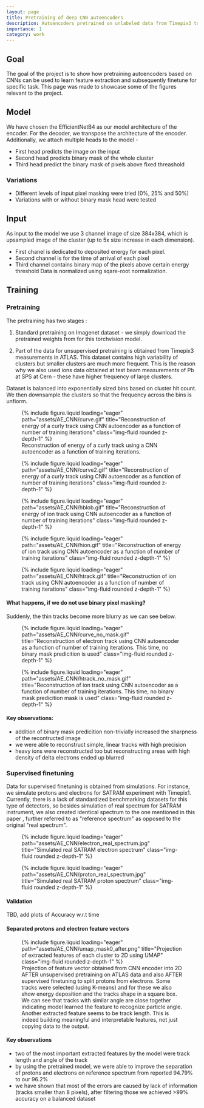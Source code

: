 ```yaml
---
layout: page
title: Pretraining of deep CNN autoencoders
description: Autoencoders pretrained on unlabeled data from Timepix3 to improve accuracy.
importance: 1
category: work
---
```


## Goal

The goal of the project is to show how pretraining autoencoders based on CNNs can be used to learn feature extraction and subsequently finetune for specific task.
This page was made to showcase some of the figures relevant to the project.

## Model

We have chosen the EfficientNetB4 as our model architecture of the encoder. For the decoder, we transpose the architecture of the encoder. Additionally, we attach multiple heads to the model - 
- First head predicts the image on the input
- Second head predicts binary mask of the whole cluster
- Third head predict the binary mask of pixels above fixed threashold

### Variations
- Different levels of input pixel masking were tried (0%, 25% and 50%)
- Variations with or without binary mask head were tested


## Input
As input to the model we use 3 channel image of size 384x384, which is upsampled image of the cluster (up to 5x size increase in each dimension).
- First chanel is dedicated to deposited energy for each pixel. 
- Second channel is for the time of arrival of each pixel
- Third channel contains binary map of the pixels above certain energy threshold
Data is normalized using sqare-root normalization.

## Training

### Pretraining

The pretraining has two stages :

1. Standard pretraining on Imagenet dataset - we simply download the pretrained weights from for this torchvision model.


2. Part of the data for unsupervised pretraining is obtained from Timepix3 measurements in ATLAS. This dataset contains high variability of clusters but smaller clusters are much more frequent. This is the reason why we also used ions data obtained at test beam measurements of Pb at SPS at Cern - these have higher frequency of large clusters. 

Dataset is balanced into exponentially sized bins based on cluster hit count. We then downsample the clusters so that the frequency across the bins is unfiorm.


<div class="row">
  <figure class="text-center">
    {% include figure.liquid 
        loading="eager" 
        path="assets/AE_CNN/curve.gif" 
        title="Reconstruction of energy of a curly track using CNN autoencoder as a function of number of training iterations" 
        class="img-fluid rounded z-depth-1" 
    %}
    <figcaption class="mt-2 text-muted">
      Reconstruction of energy of a curly track using a CNN autoencoder as a function of training iterations.
    </figcaption>
  </figure>
</div>

<div class="row">
        <figure class="text-center">
        {% include figure.liquid loading="eager" path="assets/AE_CNN/curve2.gif" title="Reconstruction of  energy of a curly track using CNN autoencoder as a function of number of training iterations" class="img-fluid rounded z-depth-1" %}
        </figure>
</div>

<div class="row">
        <figure class="text-center">
        {% include figure.liquid loading="eager" path="assets/AE_CNN/hblob.gif" title="Reconstruction of  energy of ion track using CNN autoencoder as a function of number of training iterations" class="img-fluid rounded z-depth-1" %}
        </figure>
</div>

<div class="row">
<figure class="text-center">
        {% include figure.liquid loading="eager" path="assets/AE_CNN/hion.gif" title="Reconstruction of  energy of ion track using CNN autoencoder as a function of number of training iterations" class="img-fluid rounded z-depth-1" %}
         </figure>
</div>

<div class="row">
<figure class="text-center">
        {% include figure.liquid loading="eager" path="assets/AE_CNN/htrack.gif" title="Reconstruction of ion track using CNN autoencoder as a function of number of training iterations" class="img-fluid rounded z-depth-1" %}
         </figure>
</div>

#### What happens, if we do not use binary pixel masking?
Suddenly, the thin tracks become more blurry as we can see below.

<div class="row">
<figure class="text-center">
        {% include figure.liquid loading="eager" path="assets/AE_CNN/curve_no_mask.gif" title="Reconstruction of electron track using CNN autoencoder as a function of number of training iterations. This time, no binary mask predicition is used" class="img-fluid rounded z-depth-1" %}
         </figure>
</div>
<div class="row">
<figure class="text-center">
        {% include figure.liquid loading="eager" path="assets/AE_CNN/htrack_no_mask.gif" title="Reconstruction of ion track using CNN autoencoder as a function of number of training iterations. This time, no binary mask predicition mask is used" class="img-fluid rounded z-depth-1" %}
         </figure>
</div>


#### Key observations:
- addition of binary mask predicition non-trivially increased the sharpness of the recontructed image
- we were able to reconstruct simple, linear tracks with high precision
- heavy ions were reconstructed too but reconstructing areas with high density of delta electrons ended up blurred

### Supervised finetuning

Data for supervised finetuning is obtained from simulations. For instance, we simulate protons and electrons for SATRAM experiment with Timepix1. Currently, there is a lack of standardized benchmarking datasets for this type of detectors, so besides simulation of real spectrum for SATRAM instrument, we also created identical spectrum to the one mentioned in this paper <a href="https://hal.science/hal-03238974v1/document"> </a>, further referred to as "reference spectrum" as opposed to the original "real spectrum".


<div class="row">
<figure class="text-center">
        {% include figure.liquid loading="eager" path="assets/AE_CNN/electron_real_spectrum.jpg" title="Simulated real SATRAM electron spectrum" class="img-fluid rounded z-depth-1" %}
         </figure>
</div>

<div class="row">
<figure class="text-center">
        {% include figure.liquid loading="eager" path="assets/AE_CNN/proton_real_spectrum.jpg" title="Simulated real SATRAM proton spectrum" class="img-fluid rounded z-depth-1" %}
         </figure>
</div>

#### Validation 
TBD, add plots of Accuracy w.r.t time


#### Separated protons and electron feature vectors
<div class="row">
<figure class="text-center">
        {% include figure.liquid loading="eager" path="assets/AE_CNN/umap_mask0_after.png" title="Projection of extracted features of each cluster to 2D using UMAP" class="img-fluid rounded z-depth-1" %}
         <figcaption class="mt-2 text-muted">
      Projection of feature vector obtained from CNN encoder into 2D AFTER unsupervised pretraining on ATLAS data and also AFTER supervised finetuning to split protons from electrons. Some tracks were selected (using K-means) and for these we also show energy deposition and the tracks shape in a square box. We can see that tracks with similar angle are close together indicating model learned the feature to recognize particle angle. Another extracted feature seems to be track length. This is indeed building meaningful and interpretable features, not just copying data to the output.
    </figcaption>
         </figure>
</div>

#### Key observations
- two of the most important extracted features by the model were track length and angle of the track
- by using the pretrained model, we were able to improve the separation of protons and electrons on reference spectrum from reported 94.79% to our 96.2%
- we have shown that most of the errors are caused by lack of information (tracks smaller than 8 pixels), after filtering those we achieved >99% accuracy on a balanced dataset




